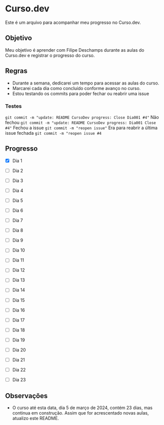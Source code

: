 # Curso.dev

Este é um arquivo para acompanhar meu progresso no Curso.dev.

## Objetivo

Meu objetivo é aprender com Filipe Deschamps durante as aulas do Curso.dev e registrar o progresso do curso.

## Regras

- Durante a semana, dedicarei um tempo para acessar as aulas do curso.
- Marcarei cada dia como concluído conforme avanço no curso.
- Estou testando os commits para poder fechar ou reabrir uma issue

### Testes

`git commit -m "update: README CursoDev progress: Close Dia001 #4"` Não fechou
`git commit -m "update: README CursoDev progress: Dia001 Close #4"` Fechou a issue
`git commit -m "reopen issue"` Era para reabrir a última issue fechada
`git commit -m "reopen issue #4` 

## Progresso

- [x] Dia 1
- [ ] Dia 2
- [ ] Dia 3
- [ ] Dia 4
- [ ] Dia 5
- [ ] Dia 6
- [ ] Dia 7
- [ ] Dia 8
- [ ] Dia 9
- [ ] Dia 10
- [ ] Dia 11
- [ ] Dia 12
- [ ] Dia 13
- [ ] Dia 14
- [ ] Dia 15
- [ ] Dia 16
- [ ] Dia 17
- [ ] Dia 18
- [ ] Dia 19
- [ ] Dia 20
- [ ] Dia 21
- [ ] Dia 22
- [ ] Dia 23


## Observações

- O curso até esta data, dia 5 de março de 2024, contém 23 dias, mas continua em construção. Assim que for acrescentado novas aulas, atualizo este README.